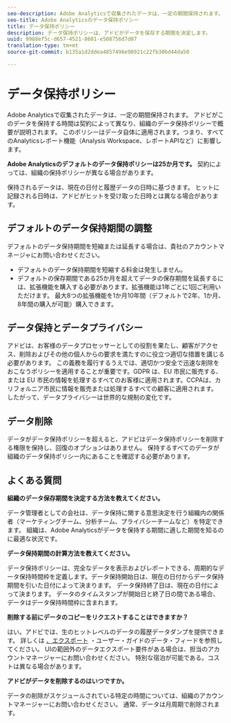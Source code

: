 ```yaml
---
seo-description: Adobe Analyticsで収集されたデータは、一定の期間保持されます。 アドビがこのデータを保持する時間は契約によって異なり、組織のデータ保持ポリシーで概要が説明されます。
seo-title: Adobe Analyticsのデータ保持ポリシー
title: データ保持ポリシー
description: データ保持ポリシーは、アドビがデータを保存する期間を決定します。
uuid: 9988ef5c-d657-4521-8601-e508756d7d07
translation-type: tm+mt
source-git-commit: b135a1d2ddea4857496e90921c22fb30bd44da50

---
```



# データ保持ポリシー

Adobe Analyticsで収集されたデータは、一定の期間保持されます。 アドビがこのデータを保持する時間は契約によって異なり、組織のデータ保持ポリシーで概要が説明されます。 このポリシーはデータ自体に適用されます。つまり、すべてのAnalyticsレポート機能（Analysis Workspace、レポートAPIなど）に影響します。

**Adobe Analyticsのデフォルトのデータ保持ポリシーは25か月です。** 契約によっては、組織の保持ポリシーが異なる場合があります。

保持されるデータは、現在の日付と履歴データの日時に基づきます。 ヒットに記録される日時は、アドビがヒットを受け取った日時とは異なる場合があります。

## デフォルトのデータ保持期間の調整

デフォルトのデータ保持期間を短縮または延長する場合は、貴社のアカウントマネージャにお問い合わせください。

* デフォルトのデータ保持期間を短縮する料金は発生しません。
* デフォルトの保存期間である25か月を超えてデータの保存期間を延長するには、拡張機能を購入する必要があります。拡張機能は1年ごとに1回ご利用いただけます。 最大8つの拡張機能を1か月10年間（デフォルトで2年、1か月、8年間の購入が可能）購入できます。

## データ保持とデータプライバシー

アドビは、お客様のデータプロセッサーとしての役割を果たし、顧客がアクセス、削除およびその他の個人からの要求を満たすのに役立つ適切な措置を講じる必要があります。 この義務を履行するうえでは、適切かつ安全で迅速な削除をおこなうポリシーを適用することが重要です。GDPR は、EU 市民に販売する、または EU 市民の情報を処理するすべてのお客様に適用されます。CCPAは、カリフォルニア市民に情報を販売または処理するすべての顧客に適用されます。 したがって、データプライバシーは世界的な規制の変化です。

## データ削除

データがデータ保持ポリシーを超えると、アドビはデータ保持ポリシーを削除する権限を保持し、回復のオプションはありません。 保持するすべてのデータが組織のデータ保持ポリシー内にあることを確認する必要があります。

## よくある質問

**組織のデータ保存期間を決定する方法を教えてください。**

データ管理者としての会社は、データ保持に関する意思決定を行う組織内の関係者（マーケティングチーム、分析チーム、プライバシーチームなど）を特定できます。 組織は、Adobe Analyticsがデータを保持する期間に適した期間を知るのに最適な状況です。

**データ保持期間の計算方法を教えてください。**

データ保持ポリシーは、完全なデータを表示およびレポートできる、周期的なデータ保持時間枠を定義します。データ保持開始日は、現在の日付からデータ保持期間を引いた日付によって決まります。 データ保持終了日は、現在の日付によって決まります。 データのタイムスタンプが開始日と終了日の間である場合、データはデータ保持時間枠に含まれます。

**削除する前にデータのコピーをリクエストすることはできますか？**

はい。アドビでは、生のヒットレベルのデータの履歴データダンプを提供できます。 詳しくは [、エクスポート](../export/analytics-data-feed/c-getstarted/data-feed-overview.md) ・ユーザー・ガイドのデータ・フィードを参照してください。 UIの範囲外のデータエクスポート要件がある場合は、担当のアカウントマネージャーにお問い合わせください。 特別な宿泊が可能である。コストは異なる場合があります。

**アドビがデータを削除するのはいつですか。**

データの削除がスケジュールされている特定の時間については、組織のアカウントマネージャーにお問い合わせください。 通常、データは月周期で削除されます。
